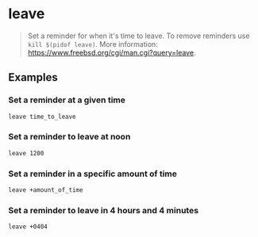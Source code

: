 # leave

> Set a reminder for when it's time to leave. To remove reminders use `kill $(pidof leave)`. More information: <https://www.freebsd.org/cgi/man.cgi?query=leave>.

## Examples

### Set a reminder at a given time

```bash
leave time_to_leave
```

### Set a reminder to leave at noon

```bash
leave 1200
```

### Set a reminder in a specific amount of time

```bash
leave +amount_of_time
```

### Set a reminder to leave in 4 hours and 4 minutes

```bash
leave +0404
```
